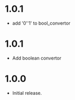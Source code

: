 # 1.0.1

- add '0'\'1' to bool_convertor

# 1.0.1

- Add boolean convertor

# 1.0.0

-   Initial release.

